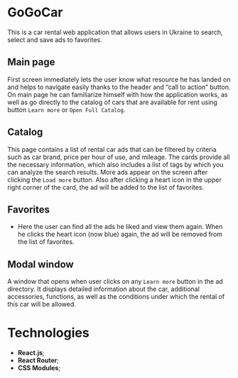 # GoGoCar

This is a car rental web application that allows users in Ukraine to search,
select and save ads to favorites.

## Main page

First screen immediately lets the user know what resource he has landed on and
helps to navigate easily thanks to the header and “call to action” button. On
main page he can familiarize himself with how the application works, as well as
go directly to the catalog of cars that are available for rent using button
`Learn more` or `Open Full Catalog`.

## Catalog

This page contains a list of rental car ads that can be filtered by criteria
such as car brand, price per hour of use, and mileage. The cards provide all the
necessary information, which also includes a list of tags by which you can
analyze the search results. More ads appear on the screen after clicking the
`Load more` button. Also after clicking a heart icon in the upper right corner
of the card, the ad will be added to the list of favorites.

## Favorites

- Here the user can find all the ads he liked and view them again. When he
  clicks the heart icon (now blue) again, the ad will be removed from the list
  of favorites.

## Modal window

A window that opens when user clicks on any `Learn more` button in the ad
directory. It displays detailed information about the car, additional
accessories, functions, as well as the conditions under which the rental of this
car will be allowed.

# Technologies

- **React.js**;
- **React Router**;
- **CSS Modules**;
